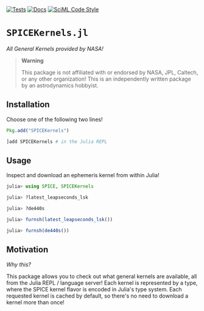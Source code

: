 [![Tests](https://github.com/cadojo/SPICEKernels.jl/workflows/UnitTests/badge.svg)](https://github.com/cadojo/SPICEKernels.jl/actions?query=workflow%3AUnitTests)
[![Docs](https://github.com/cadojo/SPICEKernels.jl/workflows/Documentation/badge.svg)](https://cadojo.github.io/SPICEKernels.jl)
[![SciML Code Style](https://img.shields.io/static/v1?label=Style&message=SciML&color=9668e2&labelColor=3E474F)](https://github.com/SciML/SciMLStyle)

# `SPICEKernels.jl`

_All General Kernels provided by NASA!_

> **Warning**
>
> This package is not affiliated with or endorsed by NASA, JPL, Caltech, or any
> other organization! This is an independently written package by an
> astrodynamics hobbyist.

## Installation

Choose one of the following two lines!

```julia
Pkg.add("SPICEKernels")
```

```julia
]add SPICEKernels # in the Julia REPL
```

## Usage

Inspect and download an ephemeris kernel from within Julia!

```julia
julia> using SPICE, SPICEKernels

julia> ?latest_leapseconds_lsk

julia> ?de440s

julia> furnsh(latest_leapseconds_lsk())

julia> furnsh(de440s())

```

## Motivation

_Why this?_

This package allows you to check out what general kernels are available, all
from the Julia REPL / language server! Each kernel is represented by a type,
where the SPICE kernel flavor is encoded in Julia's type system.
Each requested kernel is cached by default, so there's no need 
to download a kernel more than once!
